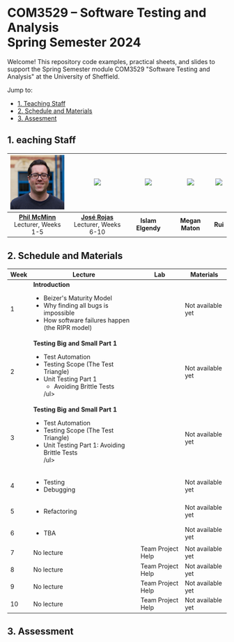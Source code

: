 # COM3529 – Software Testing and Analysis <br /> Spring Semester 2024

Welcome! This repository code examples, practical sheets, and slides to support the Spring Semester module COM3529 "Software Testing and Analysis" at the University of Sheffield.

Jump to:
* [1. Teaching Staff](#1-teaching-staff)
* [2. Schedule and Materials](#2-schedule-and-materials)
* [3. Assesment](#3-assessment)

## 1. eaching Staff

  |<img src=".images/phil.jpg" width="150"/> | <img src=".images/jose" width="150"/> | <img src=".images/islam" width="150"/> | <img src=".images/megan" width="150"/> | <img src=".images/rui" width="150"/> |
  |:-:|:-:|:-:|:-:|:-:|
  | **[Phil McMinn](https://mcminn.info)** <br /> Lecturer, Weeks 1-5 | **[José Rojas](https://jmrojas.github.io)** <br /> Lecturer, Weeks 6-10 | **Islam Elgendy** | **Megan Maton** | **Rui** |

## 2. Schedule and Materials

| Week | Lecture | Lab | Materials |
|------|---------|-----|-----------|
| 1    | **Introduction**<ul><li>Beizer's Maturity Model</li><li>Why finding all bugs is impossible</li><li>How software failures happen (the RIPR model)</li></ul>| | Not available yet|
|2     | **Testing Big and Small Part 1**<ul><li>Test Automation</li><li>Testing Scope (The Test Triangle)</li><li>Unit Testing Part 1<ul><li> Avoiding Brittle Tests</li></ul></li>/ul> | | Not available yet|
|3     | **Testing Big and Small Part 1**<ul><li>Test Automation</li><li>Testing Scope (The Test Triangle)</li><li>Unit Testing Part 1: Avoiding Brittle Tests</li>/ul> | | Not available yet|
|4     | <ul><li>Testing</li><li>Debugging</li></ul> | | Not available yet| 
|5     | <ul><li>Refactoring</li></ul> | | Not available yet|
|6     | <ul><li>TBA</li></ul> | | Not available yet|
|7     | No lecture | Team Project Help | Not available yet|
|8     | No lecture | Team Project Help | Not available yet|
|9     | No lecture | Team Project Help | Not available yet|
|10    | No lecture | Team Project Help | Not available yet|

## 3. Assessment
